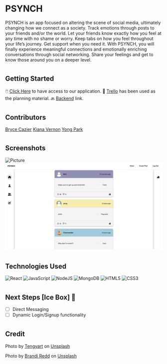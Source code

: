 # PSYNCH

PSYNCH is an app focused on altering the scene of social media, ultimately changing how we connect as a society.
Track emotions through posts to your friends and/or the world. Let your friends know exactly how you feel at any time with no shame or worry. Keep tabs on how you feel throughout your life’s journey. Get support when you need it.
With PSYNCH, you will finally experience meaningful connections and emotionally enriching conversations through social networking. Share your feelings and get to know those around you on a deeper level.

#

## Getting Started

🖱️ [Click Here](https://psynch.netlify.app/) to have access to our application.
📒 [Trello](https://trello.com/b/fDThRFou/emotion-tracker) has been used as the planning material.
🔙 [Backend](https://github.com/Cazier92/PSYNCH-back-end) link.

#

## Contributors

[Bryce Cazier](https://github.com/Cazier92)
[Kiana Vernon](https://github.com/k-vernon)
[Yong Park](https://github.com/pyongho1)

#

## Screenshots

<img src="/public/readme/readme1.png" alt="Picture">
<img src="/public/readme/readme2.png" alt="Picture">

#

## Technologies Used

![React](https://img.shields.io/badge/react-%2320232a.svg?style=for-the-badge&logo=react&logoColor=%2361DAFB)
![JavaScript](https://img.shields.io/badge/javascript-%23323330.svg?style=for-the-badge&logo=javascript&logoColor=%23F7DF1E)
![NodeJS](https://img.shields.io/badge/node.js-6DA55F?style=for-the-badge&logo=node.js&logoColor=white)
![MongoDB](https://img.shields.io/badge/MongoDB-%234ea94b.svg?style=for-the-badge&logo=mongodb&logoColor=white)
![HTML5](https://img.shields.io/badge/html5-%23E34F26.svg?style=for-the-badge&logo=html5&logoColor=white)
![CSS3](https://img.shields.io/badge/css3-%231572B6.svg?style=for-the-badge&logo=css3&logoColor=white)

#

## Next Steps [Ice Box] 🧊

- [ ] Direct Messaging
- [ ] Dynamic Login/Signup functionality

#

## Credit

Photo by <a href="https://unsplash.com/@tengyart?utm_source=unsplash&utm_medium=referral&utm_content=creditCopyText">Tengyart</a> on <a href="https://unsplash.com/photos/gG-Or-Atw6w?utm_source=unsplash&utm_medium=referral&utm_content=creditCopyText">Unsplash</a>

Photo by <a href="https://unsplash.com/@brandi1?utm_source=unsplash&utm_medium=referral&utm_content=creditCopyText">Brandi Redd</a> on <a href="https://unsplash.com/photos/aJTiW00qqtI?utm_source=unsplash&utm_medium=referral&utm_content=creditCopyText">Unsplash</a>
